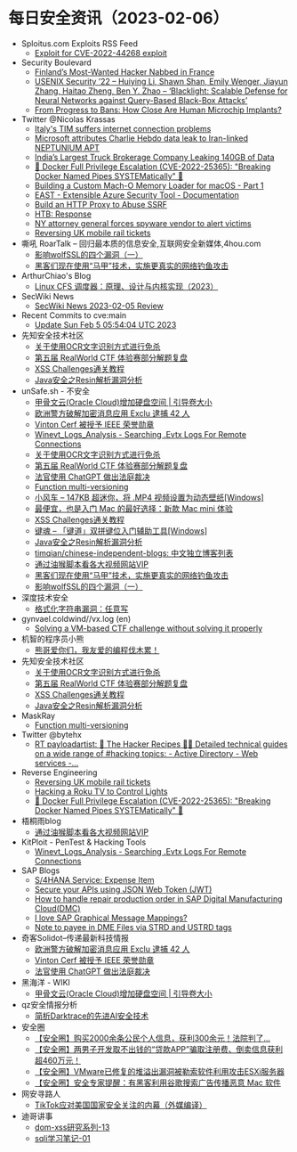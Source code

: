# 每日安全资讯（2023-02-06）

- Sploitus.com Exploits RSS Feed
  - [Exploit for CVE-2022-44268 exploit](https://sploitus.com/exploit?id=52A9CD68-BA81-5394-92EA-77910C932577&utm_source=rss&utm_medium=rss)
- Security Boulevard
  - [Finland’s Most-Wanted Hacker Nabbed in France](https://securityboulevard.com/2023/02/finlands-most-wanted-hacker-nabbed-in-france/)
  - [USENIX Security ’22 – Huiying Li, Shawn Shan, Emily Wenger, Jiayun Zhang, Haitao Zheng, Ben Y. Zhao – ‘Blacklight: Scalable Defense for Neural Networks against Query-Based Black-Box Attacks’](https://securityboulevard.com/2023/02/usenix-security-22-huiying-li-shawn-shan-emily-wenger-jiayun-zhang-haitao-zheng-ben-y-zhao-blacklight-scalable-defense-for-neural-networks-against-query-based-black-box-attacks/)
  - [From Progress to Bans: How Close Are Human Microchip Implants?](https://securityboulevard.com/2023/02/from-progress-to-bans-how-close-are-human-microchip-implants/)
- Twitter @Nicolas Krassas
  - [Italy's TIM suffers internet connection problems](https://twitter.com/Dinosn/status/1622291861888016384)
  - [Microsoft attributes Charlie Hebdo data leak to Iran-linked NEPTUNIUM APT](https://twitter.com/Dinosn/status/1622242716317880320)
  - [India’s Largest Truck Brokerage Company Leaking 140GB of Data](https://twitter.com/Dinosn/status/1622191815834173440)
  - [🚨 Docker Full Privilege Escalation (CVE-2022-25365): "Breaking Docker Named Pipes SYSTEMatically" 🚨](https://twitter.com/Dinosn/status/1622191739191676929)
  - [Building a Custom Mach-O Memory Loader for macOS - Part 1](https://twitter.com/Dinosn/status/1622170832595259392)
  - [EAST - Extensible Azure Security Tool - Documentation](https://twitter.com/Dinosn/status/1622131290022584320)
  - [Build an HTTP Proxy to Abuse SSRF](https://twitter.com/Dinosn/status/1622121815408525313)
  - [HTB: Response](https://twitter.com/Dinosn/status/1622118697853657088)
  - [NY attorney general forces spyware vendor to alert victims](https://twitter.com/Dinosn/status/1622118664211161088)
  - [Reversing UK mobile rail tickets](https://twitter.com/Dinosn/status/1622116424259870723)
- 嘶吼 RoarTalk – 回归最本质的信息安全,互联网安全新媒体,4hou.com
  - [影响wolfSSL的四个漏洞（一）](https://www.4hou.com/posts/kMpN)
  - [黑客们现在使用“马甲”技术，实施更真实的网络钓鱼攻击](https://www.4hou.com/posts/50ER)
- ArthurChiao's Blog
  - [Linux CFS 调度器：原理、设计与内核实现（2023）](https://arthurchiao.github.io/blog/linux-cfs-design-and-implementation-zh/)
- SecWiki News
  - [SecWiki News 2023-02-05 Review](http://www.sec-wiki.com/?2023-02-05)
- Recent Commits to cve:main
  - [Update Sun Feb  5 05:54:04 UTC 2023](https://github.com/trickest/cve/commit/1d238654a97da3fe64caa7cc00c6777b3438b550)
- 先知安全技术社区
  - [关于使用OCR文字识别方式进行免杀](https://xz.aliyun.com/t/12114)
  - [第五届 RealWorld CTF 体验赛部分解题复盘](https://xz.aliyun.com/t/12113)
  - [XSS Challenges通关教程](https://xz.aliyun.com/t/12112)
  - [Java安全之Resin解析漏洞分析](https://xz.aliyun.com/t/12110)
- unSafe.sh - 不安全
  - [甲骨文云(Oracle Cloud)增加硬盘空间 | 引导卷大小](https://buaq.net/go-148041.html)
  - [欧洲警方破解加密消息应用 Exclu 逮捕 42 人](https://buaq.net/go-148034.html)
  - [Vinton Cerf 被授予 IEEE 荣誉勋章](https://buaq.net/go-148035.html)
  - [Winevt_Logs_Analysis - Searching .Evtx Logs For Remote Connections](https://buaq.net/go-148021.html)
  - [关于使用OCR文字识别方式进行免杀](https://buaq.net/go-148025.html)
  - [第五届 RealWorld CTF 体验赛部分解题复盘](https://buaq.net/go-148026.html)
  - [法官使用 ChatGPT 做出法庭裁决](https://buaq.net/go-148014.html)
  - [Function multi-versioning](https://buaq.net/go-148042.html)
  - [小风车 – 147KB 超迷你，将 .MP4 视频设置为动态壁纸[Windows]](https://buaq.net/go-148004.html)
  - [最便宜，也是入门 Mac 的最好选择：新款 Mac mini 体验](https://buaq.net/go-148006.html)
  - [XSS Challenges通关教程](https://buaq.net/go-148027.html)
  - [键魂 – 「键道」双拼键位入门辅助工具[Windows]](https://buaq.net/go-148005.html)
  - [Java安全之Resin解析漏洞分析](https://buaq.net/go-148028.html)
  - [timqian/chinese-independent-blogs: 中文独立博客列表](https://buaq.net/go-148003.html)
  - [通过油猴脚本看各大视频网站VIP](https://buaq.net/go-148001.html)
  - [黑客们现在使用“马甲”技术，实施更真实的网络钓鱼攻击](https://buaq.net/go-147999.html)
  - [影响wolfSSL的四个漏洞（一）](https://buaq.net/go-147998.html)
- 深度技术安全
  - [格式化字符串漏洞：任意写](https://blog.csdn.net/winsunxu/article/details/128889258)
- gynvael.coldwind//vx.log (en)
  - [Solving a VM-based CTF challenge without solving it properly](https://gynvael.coldwind.pl/?id=763)
- 机智的程序员小熊
  - [熊哥爱你们，我友爱的编程伐木累！](https://coding3min.com/2213.html)
- 先知安全技术社区
  - [关于使用OCR文字识别方式进行免杀](https://xz.aliyun.com/t/12114)
  - [第五届 RealWorld CTF 体验赛部分解题复盘](https://xz.aliyun.com/t/12113)
  - [XSS Challenges通关教程](https://xz.aliyun.com/t/12112)
  - [Java安全之Resin解析漏洞分析](https://xz.aliyun.com/t/12110)
- MaskRay
  - [Function multi-versioning](https://maskray.me/blog/2023-02-05-function-multi-versioning)
- Twitter @bytehx
  - [RT payloadartist: 🥷 The Hacker Recipes 🧑‍🍳 Detailed technical guides on a wide range of #hacking topics: - Active Directory - Web services -...](https://twitter.com/payloadartist/status/1622241134721503232)
- Reverse Engineering
  - [Reversing UK mobile rail tickets](https://www.reddit.com/r/ReverseEngineering/comments/10tvnyo/reversing_uk_mobile_rail_tickets/)
  - [Hacking a Roku TV to Control Lights](https://www.reddit.com/r/ReverseEngineering/comments/10tywex/hacking_a_roku_tv_to_control_lights/)
  - [🚨 Docker Full Privilege Escalation (CVE-2022-25365): "Breaking Docker Named Pipes SYSTEMatically" 🚨](https://www.reddit.com/r/ReverseEngineering/comments/10u7uv8/docker_full_privilege_escalation_cve202225365/)
- 梧桐雨blog
  - [通过油猴脚本看各大视频网站VIP](http://wutongyu.info/tampermonkey-see-vipvideo/)
- KitPloit - PenTest & Hacking Tools
  - [Winevt_Logs_Analysis - Searching .Evtx Logs For Remote Connections](http://www.kitploit.com/2023/02/winevtlogsanalysis-searching-evtx-logs.html)
- SAP Blogs
  - [S/4HANA Service: Expense Item](https://blogs.sap.com/2023/02/05/s-4hana-service-expense-item/)
  - [Secure your APIs using JSON Web Token (JWT)](https://blogs.sap.com/2023/02/05/secure-your-apis-using-json-web-token-jwt/)
  - [How to handle repair production order in SAP Digital Manufacturing Cloud(DMC)](https://blogs.sap.com/2023/02/05/how-to-handle-repair-production-order-in-sap-digital-manufacturing-clouddmc/)
  - [I love SAP Graphical Message Mappings?](https://blogs.sap.com/2023/02/05/i-love-sap-graphical-message-mappings/)
  - [Note to payee in DME Files via STRD and USTRD tags](https://blogs.sap.com/2023/02/05/note-to-payee-in-dme-files-via-strd-and-ustrd-tags/)
- 奇客Solidot–传递最新科技情报
  - [欧洲警方破解加密消息应用 Exclu 逮捕 42 人](https://www.solidot.org/story?sid=74047)
  - [Vinton Cerf 被授予 IEEE 荣誉勋章](https://www.solidot.org/story?sid=74046)
  - [法官使用 ChatGPT 做出法庭裁决](https://www.solidot.org/story?sid=74045)
- 黑海洋 - WIKI
  - [甲骨文云(Oracle Cloud)增加硬盘空间 | 引导卷大小](https://blog.upx8.com/3209)
- qz安全情报分析
  - [简析Darktrace的先进AI安全技术](https://mp.weixin.qq.com/s?__biz=MzI1MDA1MjcxMw==&mid=2649907964&idx=1&sn=c28c44cf81c785e565d182fad58923e5&chksm=f18eebfac6f962ec96a12a798ce2e72de528e4fbad3b93fe5f2b1ef52eb7a80fe6a9d2a86771&scene=58&subscene=0#rd)
- 安全圈
  - [【安全圈】购买2000余条公民个人信息，获利300余元！法院判了...](https://mp.weixin.qq.com/s?__biz=MzIzMzE4NDU1OQ==&mid=2652030295&idx=1&sn=bc3ef53057aa0c08a6be3cd51778fca9&chksm=f36fe917c41860013444e19960d367af0635c280fadada1a3522fe935593ba89ea572c278202&scene=58&subscene=0#rd)
  - [【安全圈】两男子开发取不出钱的“贷款APP”骗取注册费、倒卖信息获利超460万元！](https://mp.weixin.qq.com/s?__biz=MzIzMzE4NDU1OQ==&mid=2652030295&idx=2&sn=97ce2205764bfe47aba79cdac66bd836&chksm=f36fe917c4186001953714327399df4bd1d873a50cd27e884313b7b0900fef81c327a839f73c&scene=58&subscene=0#rd)
  - [【安全圈】VMware已修复的堆溢出漏洞被勒索软件利用攻击ESXi服务器](https://mp.weixin.qq.com/s?__biz=MzIzMzE4NDU1OQ==&mid=2652030295&idx=3&sn=166a3b7691e894cc8223bd17daea1cab&chksm=f36fe917c418600181c972cc9b84176d7a74e72b96ea31ab86b8f0b9d7e39a4b35b608cb79f9&scene=58&subscene=0#rd)
  - [【安全圈】安全专家提醒：有黑客利用谷歌搜索广告传播恶意 Mac 软件](https://mp.weixin.qq.com/s?__biz=MzIzMzE4NDU1OQ==&mid=2652030295&idx=4&sn=ae722704d0948a84b2619e48b69a3116&chksm=f36fe917c4186001589c01b5ecd084cdf36cc5bdfe2716dd27abd753ce93a9783292d53f3b5c&scene=58&subscene=0#rd)
- 网安寻路人
  - [TikTok应对美国国家安全关注的内幕（外媒编译）](https://mp.weixin.qq.com/s?__biz=MzIxODM0NDU4MQ==&mid=2247498993&idx=1&sn=92343b1c8b51e98b1491a3fdd475ce63&chksm=97e9411ba09ec80d0ef5823d054405396003e25e0181ccb4f368095bdf59f358e9254e95be3a&scene=58&subscene=0#rd)
- 迪哥讲事
  - [dom-xss研究系列-13](https://mp.weixin.qq.com/s?__biz=MzIzMTIzNTM0MA==&mid=2247487544&idx=1&sn=dd40f1c81d09cb01e5d730fb11b68592&chksm=e8a61a5bdfd1934d2335871fc4e86228b47c323b262273504ee4d83c045cd8fb9dd37d4261ab&scene=58&subscene=0#rd)
  - [sqli学习笔记-01](https://mp.weixin.qq.com/s?__biz=MzIzMTIzNTM0MA==&mid=2247487544&idx=2&sn=4494c33c25cb975c6b74778ed1e980d0&chksm=e8a61a5bdfd1934d60df3a12e504428f0d2039ccd73d8b430d67464d93e911ae928c93e1afdd&scene=58&subscene=0#rd)
